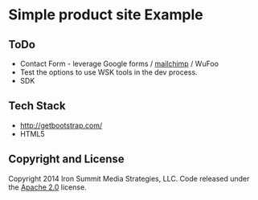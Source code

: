 # Simple product site Example

## ToDo
* Contact Form - leverage Google forms / [mailchimp](https://apidocs.mailchimp.com/) / WuFoo
* Test the options to use WSK tools in the dev process.
* SDK

## Tech Stack
* http://getbootstrap.com/
* HTML5

## Copyright and License
Copyright 2014 Iron Summit Media Strategies, LLC. Code released under the [Apache 2.0](https://github.com/IronSummitMedia/startbootstrap-stylish-portfolio/blob/gh-pages/LICENSE) license.
